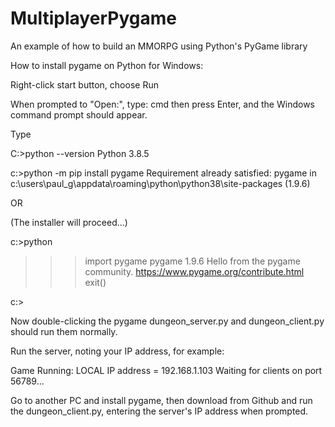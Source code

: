 # MultiplayerPygame
An example of how to build an MMORPG using Python's PyGame library

How to install pygame on Python for Windows:

Right-click start button, choose Run

When prompted to "Open:", type:
cmd 
then press Enter, and the Windows command prompt should appear.

Type

C:\>python --version
Python 3.8.5

c:\>python -m pip install pygame
Requirement already satisfied: pygame in c:\users\paul_g\appdata\roaming\python\python38\site-packages (1.9.6)

OR 

(The installer will proceed...)

c:\>python
>>> import pygame
pygame 1.9.6
Hello from the pygame community. https://www.pygame.org/contribute.html
>>> exit()

c:\>

Now double-clicking the pygame dungeon_server.py and dungeon_client.py should run them normally.

Run the server, noting your IP address, for example:

Game Running:
LOCAL IP address = 192.168.1.103
Waiting for clients on port 56789...

Go to another PC and install pygame, then download from Github and run the dungeon_client.py,
entering the server's IP address when prompted.
